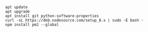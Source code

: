     apt update
    apt upgrade
    apt install git python-software-properties
    curl -sL https://deb.nodesource.com/setup_8.x | sudo -E bash -
    npm install pm2 --global
